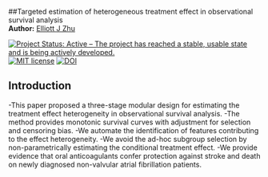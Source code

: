 ##Targeted estimation of heterogeneous treatment effect in observational survival analysis
<br>
**Author:** [Elliott J Zhu](https://scholar.google.com/citations?user=Cw5v2f4AAAAJ&hl=en)

[![Project Status: Active – The project has reached a stable, usable
state and is being actively
developed.](http://www.repostatus.org/badges/latest/active.svg)](http://www.repostatus.org/#active)
[![MIT
license](http://img.shields.io/badge/license-MIT-brightgreen.svg)](http://opensource.org/licenses/MIT)
[![DOI](https://zenodo.org/badge/DOI/10.1016/j.jbi.2020.103474.svg)](https://doi.org/10.1016/j.jbi.2020.103474)

## Introduction

-This paper proposed a three-stage modular design for estimating the treatment effect heterogeneity in observational survival analysis.
-The method provides monotonic survival curves with adjustment for selection and censoring bias.
-We automate the identification of features contributing to the effect heterogeneity.
-We avoid the ad-hoc subgroup selection by non-parametrically estimating the conditional treatment effect.
-We provide evidence that oral anticoagulants confer protection against stroke and death on newly diagnosed non-valvular atrial fibrillation patients.
